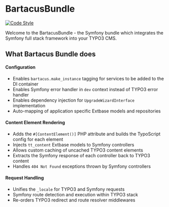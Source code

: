 BartacusBundle
==============

[![Code Style](https://styleci.io/repos/35467130/shield?style=flat)](https://styleci.io/repos/35467130)


Welcome to the BartacusBundle - the Symfony bundle which integrates the Symfony
full stack framework into your TYPO3 CMS.


## What Bartacus Bundle does

#### Configuration
- Enables `bartacus.make_instance` tagging for services to be added to the DI container
- Enables Symfony error handler in `dev` context instead of TYPO3 error handler
- Enables dependency injection for `UpgradeWizardInterface` implementation
- Auto-mapping of application specific Extbase models and repositories

#### Content Element Rendering
- Adds the `#[ContentElement()]` PHP attribute and builds the TypoScript config for each element
- Injects `tt_content` Extbase models to Symfony controllers
- Allows custom caching of uncached TYPO3 content elements
- Extracts the Symfony response of each controller back to TYPO3 content
- Handles `404 Not Found` exceptions thrown by Symfony controllers

#### Request Handling
- Unifies the `_locale` for TYPO3 and Symfony requests
- Symfony route detection and execution within TYPO3 stack
- Re-orders TYPO3 redirect and route resolver middlewares
